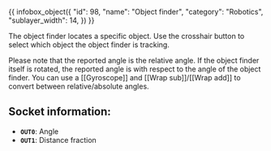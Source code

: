 {{ infobox_object({
	"id": 98,
	"name": "Object finder",
	"category": "Robotics",
	"sublayer_width": 14,
}) }}

The object finder locates a specific object. Use the crosshair button to select which object the object finder is tracking.

Please note that the reported angle is the relative angle. If the object finder itself is rotated, the reported angle is with respect to the angle of the object finder. You can use a [[Gyroscope]] and [[Wrap sub]]/[[Wrap add]] to convert between relative/absolute angles.

## Socket information:
- **`OUT0`**: Angle
- **`OUT1`**: Distance fraction